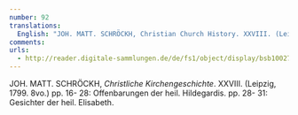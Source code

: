 ```yaml
---
number: 92
translations:
  English: "JOH. MATT. SCHRÖCKH, Christian Church History. XXVIII. (Leipzig, 1799. 8vo.) pp. 16- 28: St. Hildegard’s Revelations. pp. 28- 31: The visions of St. Elisabeth. [Trans. J. Bock]"
comments:
urls:
  - http://reader.digitale-sammlungen.de/de/fs1/object/display/bsb10027539_00001.html
---
```


JOH. MATT. SCHRÖCKH, <em>Christliche Kirchengeschichte</em>. XXVIII. (Leipzig, 1799. 8vo.) pp. 16- 28: Offenbarungen der heil. Hildegardis. pp. 28- 31: Gesichter der heil. Elisabeth.
